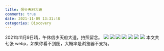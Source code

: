 ```yaml
---
title: 信步天府大道
comments: true
date: 2021-11-09 13:31:48
categories: Discovery
---
```

2021年11月9日晴，午休信步天府大道，拍照留念。
![](https://cdn.jsdelivr.net/gh/gaoryrt/f/1636514448858-_DSC0128.webp)
![](https://cdn.jsdelivr.net/gh/gaoryrt/f/1636514566594-_DSC0109.webp)
![](https://cdn.jsdelivr.net/gh/gaoryrt/f/1636514566594-_DSC0112.webp)
![](https://cdn.jsdelivr.net/gh/gaoryrt/f/1636514566594-_DSC0114.webp)
![](https://cdn.jsdelivr.net/gh/gaoryrt/f/1636514566594-_DSC0116.webp)
![](https://cdn.jsdelivr.net/gh/gaoryrt/f/1636514566594-_DSC0123.webp)
![](https://cdn.jsdelivr.net/gh/gaoryrt/f/1636514401620-_DSC0107.webp)
本文共七张 webp，如果你看不到图，大概率是浏览器不支持。
